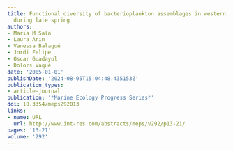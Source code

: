 ```yaml
---
title: Functional diversity of bacterioplankton assemblages in western Antarctic seawaters
  during late spring
authors:
- Maria M Sala
- Laura Arin
- Vanessa Balagué
- Jordi Felipe
- Òscar Guadayol
- Dolors Vaqué
date: '2005-01-01'
publishDate: '2024-08-05T15:04:48.435153Z'
publication_types:
- article-journal
publication: '*Marine Ecology Progress Series*'
doi: 10.3354/meps292013
links:
- name: URL
  url: http://www.int-res.com/abstracts/meps/v292/p13-21/
pages: '13-21'
volume: '292'
---
```

